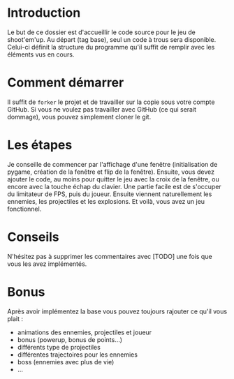# Introduction

Le but de ce dossier est d'accueillir le code source pour le jeu de shoot'em'up.
Au départ (tag base), seul un code à trous sera disponible.
Celui-ci définit la structure du programme qu'il suffit de remplir avec
les éléments vus en cours.

# Comment démarrer

Il suffit de `forker` le projet et de travailler sur la copie sous votre compte GitHub.
Si vous ne voulez pas travailler avec GitHub (ce qui serait dommage), vous pouvez simplement cloner le git.

# Les étapes

Je conseille de commencer par l'affichage d'une fenêtre (initialisation de pygame,
création de la fenêtre et flip de la fenêtre).
Ensuite, vous devez ajouter le code, au moins pour quitter le jeu avec la croix de la fenêtre,
ou encore avec la touche échap du clavier.
Une partie facile est de s'occuper du limitateur de FPS, puis du joueur.
Ensuite viennent naturellement les ennemies, les projectiles et les explosions.
Et voilà, vous avez un jeu fonctionnel.

# Conseils

N'hésitez pas à supprimer les commentaires avec [TODO] une fois que vous les avez implémentés.

# Bonus

Après avoir implémentez la base vous pouvez toujours rajouter ce qu'il vous plait :
 * animations des ennemies, projectiles et joueur
 * bonus (powerup, bonus de points...)
 * différents type de projectiles
 * différentes trajectoires pour les ennemies
 * boss (ennemies avec plus de vie)
 * ...
